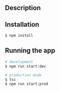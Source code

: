 
## Description



## Installation

```bash
$ npm install
```

## Running the app

```bash
# development
$ npm run start:dev

# production mode
$ tsc
$ npm run start:prod
```